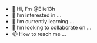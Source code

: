 - 👋 Hi, I’m @Elie13h
- 👀 I’m interested in ...
- 🌱 I’m currently learning ...
- 💞️ I’m looking to collaborate on ...
- 📫 How to reach me ...

<!---
Elie13h/Elie13h is a ✨ special ✨ repository because its `README.md` (this file) appears on your GitHub profile.
You can click the Preview link to take a look at your changes.
--->
